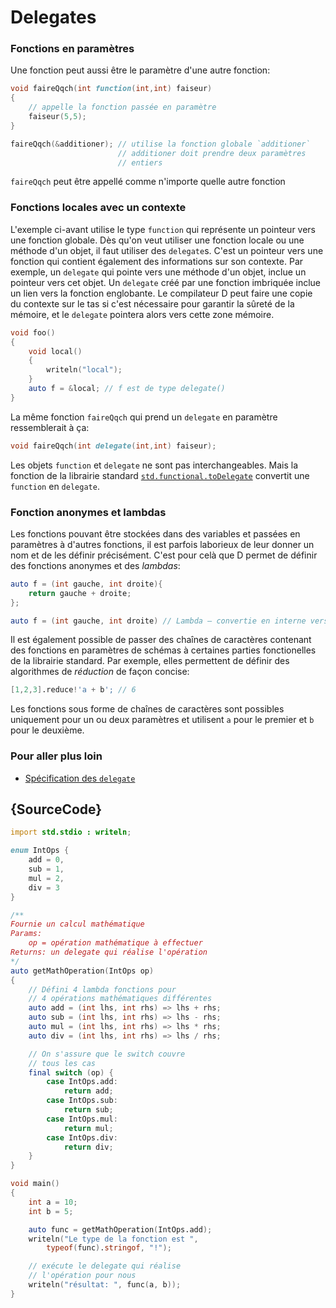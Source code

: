# Delegates

### Fonctions en paramètres

Une fonction peut aussi être le paramètre d'une autre fonction:

```d
void faireQqch(int function(int,int) faiseur)
{
    // appelle la fonction passée en paramètre
    faiseur(5,5);
}

faireQqch(&additioner); // utilise la fonction globale `additioner`
                        // additioner doit prendre deux paramètres
                        // entiers
```

`faireQqch` peut être appellé comme n'importe quelle autre fonction

### Fonctions locales avec un contexte

L'exemple ci-avant utilise le type `function` qui représente un pointeur vers une fonction globale. Dès qu'on veut utiliser une fonction locale ou une méthode d'un objet, il faut utiliser des `delegate`s. C'est un pointeur vers une fonction qui contient également des informations sur son contexte. Par exemple, un `delegate` qui pointe vers une méthode d'un objet, inclue un pointeur vers cet objet. Un `delegate` créé par une fonction imbriquée inclue un lien vers la fonction englobante. Le compilateur D peut faire une copie du contexte sur le tas si c'est nécessaire pour garantir la sûreté de la mémoire, et le `delegate` pointera alors vers cette zone mémoire.

```d
void foo()
{
    void local()
    {
        writeln("local");
    }
    auto f = &local; // f est de type delegate()
}
```
La même fonction `faireQqch` qui prend un `delegate` en paramètre ressemblerait à ça:

```d
void faireQqch(int delegate(int,int) faiseur);
```

Les objets `function` et `delegate` ne sont pas interchangeables. Mais la fonction de la librairie standard [`std.functional.toDelegate`](https://dlang.org/phobos/std_functional.html#.toDelegate) convertit une `function` en `delegate`.

### Fonction anonymes et lambdas

Les fonctions pouvant être stockées dans des variables et passées en paramètres à d'autres fonctions, il est parfois laborieux de leur donner un nom et de les définir précisément. C'est pour celà que D permet de définir des fonctions anonymes et des _lambdas_:

```d
auto f = (int gauche, int droite){
    return gauche + droite;
};

auto f = (int gauche, int droite) // Lambda — convertie en interne vers la fonction ci-avant
```

Il est également possible de passer des chaînes de caractères contenant des fonctions en paramètres de schémas à certaines parties fonctionelles de la librairie standard. Par exemple, elles permettent de définir des algorithmes de _réduction_ de façon concise:

```d
[1,2,3].reduce!'a + b'; // 6
```

Les fonctions sous forme de chaînes de caractères sont possibles uniquement pour un ou deux paramètres et utilisent `a` pour le premier et `b` pour le deuxième.

### Pour aller plus loin

- [Spécification des `delegate`](https://dlang.org/spec/function.html#closures)

## {SourceCode}

```d
import std.stdio : writeln;

enum IntOps {
    add = 0,
    sub = 1,
    mul = 2,
    div = 3
}

/**
Fournie un calcul mathématique
Params:
    op = opération mathématique à effectuer
Returns: un delegate qui réalise l'opération
*/
auto getMathOperation(IntOps op)
{
    // Défini 4 lambda fonctions pour
    // 4 opérations mathématiques différentes
    auto add = (int lhs, int rhs) => lhs + rhs;
    auto sub = (int lhs, int rhs) => lhs - rhs;
    auto mul = (int lhs, int rhs) => lhs * rhs;
    auto div = (int lhs, int rhs) => lhs / rhs;

    // On s'assure que le switch couvre
    // tous les cas
    final switch (op) {
        case IntOps.add:
            return add;
        case IntOps.sub:
            return sub;
        case IntOps.mul:
            return mul;
        case IntOps.div:
            return div;
    }
}

void main()
{
    int a = 10;
    int b = 5;

    auto func = getMathOperation(IntOps.add);
    writeln("Le type de la fonction est ",
        typeof(func).stringof, "!");

    // exécute le delegate qui réalise 
    // l'opération pour nous
    writeln("résultat: ", func(a, b));
}
```
